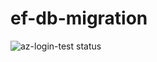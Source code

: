 # ef-db-migration
![az-login-test status](https://github.com/<org>/ravichandranjv/workflows/az-login-test/badge.svg "GitHub Actions Build Status")
